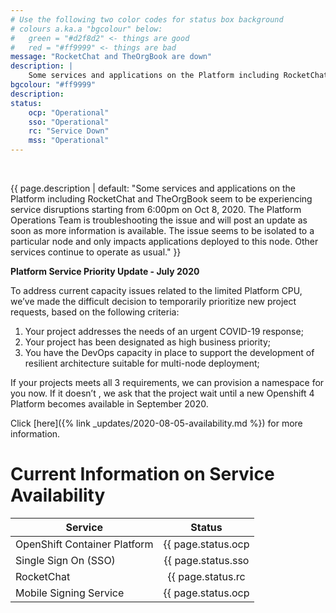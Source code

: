 ```yaml
---
# Use the following two color codes for status box background
# colours a.ka.a "bgcolour" below: 
#   green = "#d2f8d2" <- things are good
#   red = "#ff9999" <- things are bad
message: "RocketChat and TheOrgBook are down"
description: |
    Some services and applications on the Platform including RocketChat and TheOrgBook seem to be experiencing service disruptions starting from 6:00pm on Oct 8, 2020. The Platform Operations Team is troubleshooting the issue and will post an update as soon as more information is available. The issue seems to be isolated to a particular node and only impacts applications deployed to this node. Other services continue to operate as usual.
bgcolour: "#ff9999"
description:
status:
    ocp: "Operational"
    sso: "Operational"
    rc: "Service Down"
    mss: "Operational"
---
```

<br />

{{ page.description | default: "Some services and applications on the Platform including RocketChat and TheOrgBook seem to be experiencing service disruptions starting from 6:00pm on Oct 8, 2020. The Platform Operations Team is troubleshooting the issue and will post an update as soon as more information is available. The issue seems to be isolated to a particular node and only impacts applications deployed to this node. Other services continue to operate as usual." }} 

<b>Platform Service Priority Update - July 2020</b>

To address current capacity issues related to the limited Platform CPU, we’ve made the difficult decision to temporarily prioritize new project requests, based on the following criteria:

1. Your project addresses the needs of an urgent COVID-19 response;
2. Your project has been designated as high business priority;
3. You have the DevOps capacity in place to support the development of resilient architecture suitable for multi-node deployment;

If your projects meets all 3 requirements, we can provision a namespace for you now. If it doesn’t , we ask that the project wait until a new Openshift 4 Platform becomes available in September 2020.

Click [here]({% link _updates/2020-08-05-availability.md %}) for more information.  

# Current Information on Service Availability

| Service                      | Status                                      |
| ---------------------------- |:-------------------------------------------:| 
| OpenShift Container Platform | {{ page.status.ocp | default: "Unknown" }}  |
| Single Sign On (SSO)         | {{ page.status.sso | default: "Unknown" }}  |
| RocketChat                   | {{ page.status.rc | default: "Unknown" }}   |
| Mobile Signing Service       | {{ page.status.ocp | default: "Unknown" }}  |

